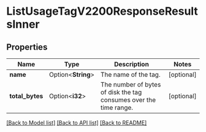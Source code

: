 # ListUsageTagV2200ResponseResultsInner

## Properties

Name | Type | Description | Notes
------------ | ------------- | ------------- | -------------
**name** | Option<**String**> | The name of the tag. | [optional]
**total_bytes** | Option<**i32**> | The number of bytes of disk the tag consumes over the time range. | [optional]

[[Back to Model list]](../README.md#documentation-for-models) [[Back to API list]](../README.md#documentation-for-api-endpoints) [[Back to README]](../README.md)


